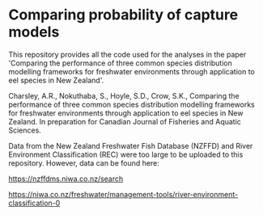 # Comparing probability of capture models

This repository provides all the code used for the analyses in the paper 'Comparing the performance of three common species distribution modelling frameworks for freshwater environments through application to eel species in New Zealand'.

Charsley, A.R., Nokuthaba, S., Hoyle, S.D., Crow, S.K., Comparing the performance of three common species distribution modelling frameworks for freshwater environments through application to eel species in New Zealand. In preparation for Canadian Journal of Fisheries and Aquatic Sciences.

Data from the New Zealand Freshwater Fish Database (NZFFD) and River Environment Classification (REC) were too large to be uploaded to this repository. However, data can be found here:

https://nzffdms.niwa.co.nz/search

https://niwa.co.nz/freshwater/management-tools/river-environment-classification-0
